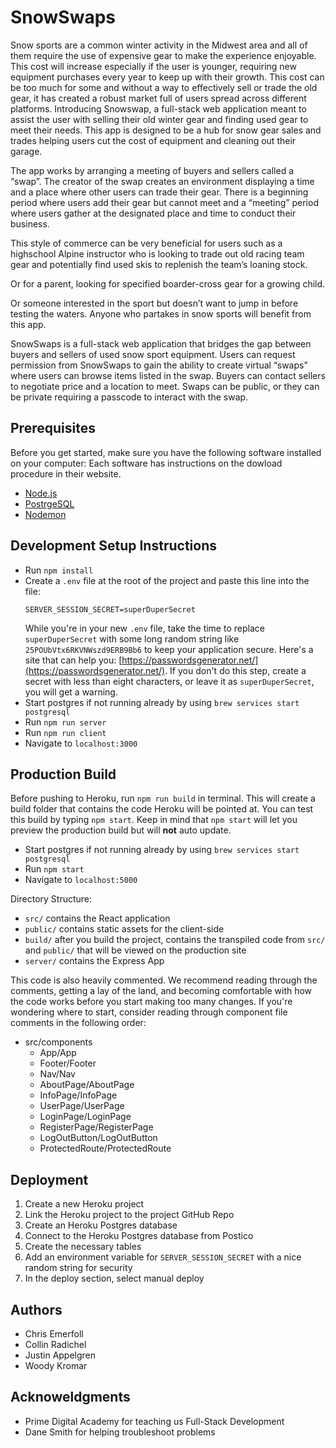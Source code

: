 
# SnowSwaps
Snow sports are a common winter activity in the Midwest area and all of them require the use of expensive gear to make the experience enjoyable. 
This cost will increase especially if the user is younger, requiring new equipment purchases every year to keep up with their growth. 
This cost can be too much for some and without a way to effectively sell or trade the old gear, 
it has created a robust market full of users spread across different platforms. 
Introducing Snowswap, a full-stack web application meant to assist the user with selling their old winter gear and finding used gear to meet their needs. 
This app is designed to be a hub for snow gear sales and trades helping users cut the cost of equipment and cleaning out their garage.

The app works by arranging a meeting of buyers and sellers called a “swap”. The creator of the swap creates an environment displaying a 
time and a place where other users can trade their gear. There is a beginning period where users add their gear but cannot meet and a “meeting” 
period where users gather at the designated place and time to conduct their business.

This style of commerce can be very beneficial for users such as a highschool Alpine instructor who is looking to trade out old racing team gear 
and potentially find used skis to replenish the team’s loaning stock.

Or for a parent, looking for specified boarder-cross gear for a growing child. 

Or someone interested in the sport but doesn’t want to jump in before testing the waters.
Anyone who partakes in snow sports will benefit from this app.

SnowSwaps is a full-stack web application that bridges the gap between buyers and sellers of used snow sport equipment.  Users can request permission from SnowSwaps to gain the ability to create virtual “swaps” where users can browse items listed in the swap.  Buyers can contact sellers to negotiate price and a location to meet. Swaps can be public, or they can be private requiring a passcode to interact with the swap.

## Prerequisites

Before you get started, make sure you have the following software installed on your computer:
  Each software has instructions on the dowload procedure in their website.
- [Node.js](https://nodejs.org/en/)
- [PostrgeSQL](https://www.postgresql.org/)
- [Nodemon](https://nodemon.io/)

    
## Development Setup Instructions

- Run `npm install`
- Create a `.env` file at the root of the project and paste this line into the file:
  ```
  SERVER_SESSION_SECRET=superDuperSecret
  ```
  While you're in your new `.env` file, take the time to replace `superDuperSecret` with some long random string like `25POUbVtx6RKVNWszd9ERB9Bb6` to keep your application secure. Here's a site that can help you: [https://passwordsgenerator.net/](https://passwordsgenerator.net/). If you don't do this step, create a secret with less than eight characters, or leave it as `superDuperSecret`, you will get a warning.
- Start postgres if not running already by using `brew services start postgresql`
- Run `npm run server`
- Run `npm run client`
- Navigate to `localhost:3000`


## Production Build

Before pushing to Heroku, run `npm run build` in terminal. This will create a build folder that contains the code Heroku will be pointed at. You can test this build by typing `npm start`. Keep in mind that `npm start` will let you preview the production build but will **not** auto update.

- Start postgres if not running already by using `brew services start postgresql`
- Run `npm start`
- Navigate to `localhost:5000`

Directory Structure:

- `src/` contains the React application
- `public/` contains static assets for the client-side
- `build/` after you build the project, contains the transpiled code from `src/` and `public/` that will be viewed on the production site
- `server/` contains the Express App

This code is also heavily commented. We recommend reading through the comments, getting a lay of the land, and becoming comfortable with how the code works before you start making too many changes. If you're wondering where to start, consider reading through component file comments in the following order:

- src/components
  - App/App
  - Footer/Footer
  - Nav/Nav
  - AboutPage/AboutPage
  - InfoPage/InfoPage
  - UserPage/UserPage
  - LoginPage/LoginPage
  - RegisterPage/RegisterPage
  - LogOutButton/LogOutButton
  - ProtectedRoute/ProtectedRoute

## Deployment

1. Create a new Heroku project
1. Link the Heroku project to the project GitHub Repo
1. Create an Heroku Postgres database
1. Connect to the Heroku Postgres database from Postico
1. Create the necessary tables
1. Add an environment variable for `SERVER_SESSION_SECRET` with a nice random string for security
1. In the deploy section, select manual deploy

## Authors 

  - Chris Emerfoll
  - Collin Radichel
  - Justin Appelgren
  - Woody Kromar
  
## Acknoweldgments

  - Prime Digital Academy for teaching us Full-Stack Development
  - Dane Smith for helping troubleshoot problems
